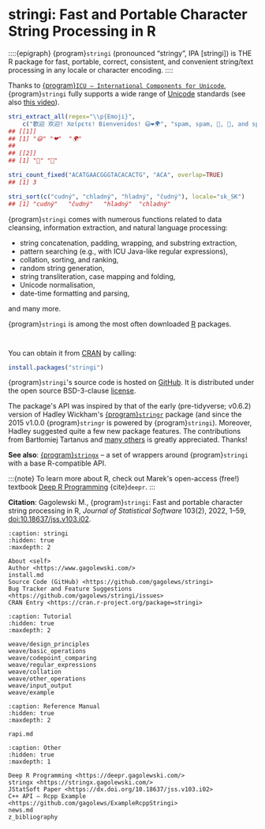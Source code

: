 # stringi: Fast and Portable Character String Processing in R

::::{epigraph}
{program}`stringi` (pronounced “stringy”, IPA [strinɡi]) is THE R package
for fast, portable, correct, consistent, and convenient string/text
processing in any locale or character encoding.
::::

Thanks to [{program}`ICU – International Components for Unicode`](https://icu.unicode.org/),
{program}`stringi` fully supports a wide
range of [Unicode](https://www.unicode.org/) standards
(see also [this video](https://www.youtube.com/watch?v=-n2nlPHEMG8)).

```r
stri_extract_all(regex="\\p{Emoji}",
    c("歡迎 欢迎! Χαίρετε! Bienvenidos! 😃❤🌍", "spam, spam, 🥓, 🍳, and spam"))
## [[1]]
## [1] "😃" "❤"  "🌍"
##
## [[2]]
## [1] "🥓" "🍳"

stri_count_fixed("ACATGAACGGGTACACACTG", "ACA", overlap=TRUE)
## [1] 3

stri_sort(c("cudný", "chladný", "hladný", "čudný"), locale="sk_SK")
## [1] "cudný"   "čudný"   "hladný"  "chladný"
```

{program}`stringi` comes with numerous functions related to data cleansing,
information extraction, and natural language processing:

- string concatenation, padding, wrapping, and substring extraction,
- pattern searching (e.g., with ICU Java-like regular expressions),
- collation, sorting, and ranking,
- random string generation,
- string transliteration, case mapping and folding,
- Unicode normalisation,
- date-time formatting and parsing,

and many more.

{program}`stringi` is among the most often downloaded [R](https://r-project.org/)
packages.
```{image} https://cranlogs.r-pkg.org/badges/grand-total/stringi
```
```{image} https://cranlogs.r-pkg.org/badges/last-month/stringi
```

You can obtain it from [CRAN](https://cran.r-project.org/package=stringi)
by calling:

```r
install.packages("stringi")
```

{program}`stringi`'s source code is hosted on
[GitHub](https://github.com/gagolews/stringi).
It is distributed under the open source BSD-3-clause
[license](https://raw.githubusercontent.com/gagolews/stringi/master/LICENSE).

The package's API was inspired by that of the early (pre-tidyverse; v0.6.2)
version of Hadley Wickham's
[{program}`stringr`](https://cran.r-project.org/package=stringr)
package (and since the 2015 v1.0.0 {program}`stringr` is powered by {program}`stringi`).
Moreover, Hadley suggested quite a few new package features.
The contributions from Bartłomiej Tartanus and
[many others](https://github.com/gagolews/stringi/graphs/contributors)
is greatly appreciated. Thanks!

**See also**: [{program}`stringx`](https://stringx.gagolewski.com/) –
a set of wrappers around {program}`stringi` with a base R-compatible API.

:::{note}
To learn more about R, check out Marek's open-access (free!) textbook
[Deep R Programming](https://deepr.gagolewski.com/)
{cite}`deepr`.
:::

**Citation**: Gagolewski M.,
{program}`stringi`: Fast and portable character string processing in R,
*Journal of Statistical Software*  103(2), 2022, 1–59,
[doi:10.18637/jss.v103.i02](https://dx.doi.org/10.18637/jss.v103.i02).

<!--
% COMMENT
% This should be part of some other section maybe.
%
% Base R functions are not suitable for natural language processing.
% In fact, Unicode should be part of every major platform/programming
% environment/application now. Still teaching only the K&R char* strings
% is too English-centric (as the early computer era was dominated by the US).
% https://en.wikipedia.org/wiki/List_of_languages_by_total_number_of_speakers:
% English ~1350 million speakers (but only 370 are native)
% Mandarin Chinese 1120 billion (920 native
% Hindi 600 billion
% Spanish 540
% Arabic 270
% Some languages (Python 3, PERL?, ..) switched to Unicode already;
% ICU takes you one step further
% 36% of the world population use the Latin alphabet https://en.wikipedia.org/wiki/Latin_script
% Why would I use stringi over stringr? Using stringr you use stringi already.
% It's not about the API, it's about correctness.
% TODO: stringx
% stringi is not tidyverse
-->


```{toctree}
:caption: stringi
:hidden: true
:maxdepth: 2

About <self>
Author <https://www.gagolewski.com/>
install.md
Source Code (GitHub) <https://github.com/gagolews/stringi>
Bug Tracker and Feature Suggestions <https://github.com/gagolews/stringi/issues>
CRAN Entry <https://cran.r-project.org/package=stringi>
```

```{toctree}
:caption: Tutorial
:hidden: true
:maxdepth: 2

weave/design_principles
weave/basic_operations
weave/codepoint_comparing
weave/regular_expressions
weave/collation
weave/other_operations
weave/input_output
weave/example
```

```{toctree}
:caption: Reference Manual
:hidden: true
:maxdepth: 2

rapi.md
```

```{toctree}
:caption: Other
:hidden: true
:maxdepth: 1

Deep R Programming <https://deepr.gagolewski.com/>
stringx <https://stringx.gagolewski.com/>
JStatSoft Paper <https://dx.doi.org/10.18637/jss.v103.i02>
C++ API — Rcpp Example <https://github.com/gagolews/ExampleRcppStringi>
news.md
z_bibliography
```

